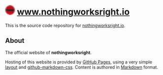 # <img src="img/favicon.svg" height="32" width="32" /> www.nothingworksright.io  

This is the source code repository for [nothingworksright.io](https://www.nothingworksright.io/).  

## About  

The official website of __nothingworksright__.  

Hosting of this website is provided by [GitHub Pages](https://pages.github.com/), using a very simple [layout](https://github.com/nothingworksright/nothingworksright.github.io/blob/master/_layouts/default.html) and [github-markdown-css](https://github.com/sindresorhus/github-markdown-css). Content is authored in [Markdown](https://daringfireball.net/projects/markdown/syntax) format. 
